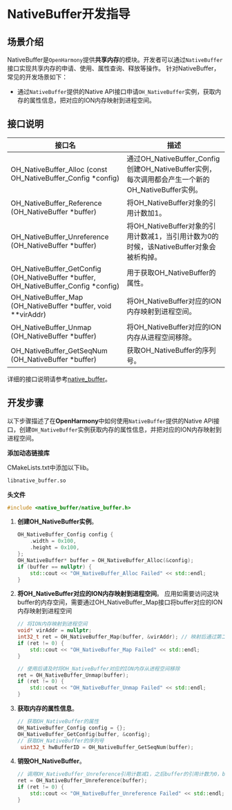 # NativeBuffer开发指导

## 场景介绍

NativeBuffer是`OpenHarmony`提供**共享内存**的模块。开发者可以通过`NativeBuffer`接口实现共享内存的申请、使用、属性查询、释放等操作。
针对NativeBuffer，常见的开发场景如下：

* 通过`NativeBuffer`提供的Native API接口申请`OH_NativeBuffer`实例，获取内存的属性信息，把对应的ION内存映射到进程空间。

## 接口说明

| 接口名 | 描述 | 
| -------- | -------- |
| OH_NativeBuffer_Alloc (const OH_NativeBuffer_Config \*config) | 通过OH_NativeBuffer_Config创建OH_NativeBuffer实例，每次调用都会产生一个新的OH_NativeBuffer实例。 | 
| OH_NativeBuffer_Reference (OH_NativeBuffer \*buffer) | 将OH_NativeBuffer对象的引用计数加1。 | 
| OH_NativeBuffer_Unreference (OH_NativeBuffer \*buffer) | 将OH_NativeBuffer对象的引用计数减1，当引用计数为0的时候，该NativeBuffer对象会被析构掉。 | 
| OH_NativeBuffer_GetConfig (OH_NativeBuffer \*buffer, OH_NativeBuffer_Config \*config) | 用于获取OH_NativeBuffer的属性。 | 
| OH_NativeBuffer_Map (OH_NativeBuffer \*buffer, void \*\*virAddr) | 将OH_NativeBuffer对应的ION内存映射到进程空间。 | 
| OH_NativeBuffer_Unmap (OH_NativeBuffer \*buffer) | 将OH_NativeBuffer对应的ION内存从进程空间移除。 | 
| OH_NativeBuffer_GetSeqNum (OH_NativeBuffer \*buffer) | 获取OH_NativeBuffer的序列号。 | 

详细的接口说明请参考[native_buffer](../reference/native-apis/_o_h___native_buffer.md)。

## 开发步骤

以下步骤描述了在**OpenHarmony**中如何使用`NativeBuffer`提供的Native API接口，创建`OH_NativeBuffer`实例获取内存的属性信息，并把对应的ION内存映射到进程空间。

**添加动态链接库**

CMakeLists.txt中添加以下lib。
```txt
libnative_buffer.so
```

**头文件**
```c++
#include <native_buffer/native_buffer.h>
```

1. **创建OH_NativeBuffer实例**。
    ```c++
    OH_NativeBuffer_Config config {
        .width = 0x100,
        .height = 0x100,
    };
    OH_NativeBuffer* buffer = OH_NativeBuffer_Alloc(&config);
    if (buffer == nullptr) {
        std::cout << "OH_NativeBuffer_Alloc Failed" << std::endl;
    }
    ```
   
2. **将OH_NativeBuffer对应的ION内存映射到进程空间**。
    应用如需要访问这块buffer的内存空间，需要通过OH_NativeBuffer_Map接口将buffer对应的ION内存映射到进程空间
    ```c++
    // 将ION内存映射到进程空间
    void* virAddr = nullptr;
    int32_t ret = OH_NativeBuffer_Map(buffer, &virAddr); // 映射后通过第二个参数virAddr返回内存的首地址
    if (ret != 0) {
        std::cout << "OH_NativeBuffer_Map Failed" << std::endl;
    }

    // 使用后请及时将OH_NativeBuffer对应的ION内存从进程空间移除
    ret = OH_NativeBuffer_Unmap(buffer);
    if (ret != 0) {
        std::cout << "OH_NativeBuffer_Unmap Failed" << std::endl;
    }
    ```

3. **获取内存的属性信息**。
    ```c++
    // 获取OH_NativeBuffer的属性
    OH_NativeBuffer_Config config = {};
    OH_NativeBuffer_GetConfig(buffer, &config);
    // 获取OH_NativeBuffer的序列号
     uint32_t hwBufferID = OH_NativeBuffer_GetSeqNum(buffer);
    ```

4. **销毁OH_NativeBuffer**。
    ```c++
    // 调用OH_NativeBuffer_Unreference引用计数减1，之后buffer的引用计数为0，buffer会销毁
    ret = OH_NativeBuffer_Unreference(buffer);
    if (ret != 0) {
        std::cout << "OH_NativeBuffer_Unreference Failed" << std::endl;
    }
    ```